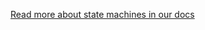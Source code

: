 [Read more about state machines in our docs](https://xstate.js.org/docs/guides/introduction-to-state-machines-and-statecharts/)